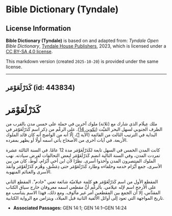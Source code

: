 # Bible Dictionary (Tyndale)

## License Information

**Bible Dictionary (Tyndale)** is based on and adapted from: _Tyndale Open Bible Dictionary_, [Tyndale House Publishers](https://tyndaleopenresources.com/), 2023, which is licensed under a [CC BY-SA 4.0 license](https://creativecommons.org/licenses/by-sa/4.0/legalcode.en).

This markdown version (created `2025-10-20`) is provided under the same license.



--------------------------------

## كَدَرْلَعَوْمَر (id: 443834)

كَدَرْلَعَوْمَر
===============

ملك عِيلَام الذي شارك مع (ثلاثة) ملوك آخرين في حملة على خمس مدن بالقرب من الطرف الجنوبي لسهل البحر المَيِّت ([تكوين 14](https://ref.ly/Gen14:1-Gen14:24)). على الرغْم من ذِكر اسم كَدَرْلَعَوْمَر في البداية في الترتيب الثالث من القائمة (الآية [1](https://ref.ly/Gen14:1))، إلّا أنه من الواضح أنه كان قائد الملوك الأربعة. في آيات أخرى من الأصحاح يأتي اسمه أولًا أو يظهر بمفرده.

 كانت المدن الخمس في السهل تابعة لكَدَرْلَعَوْمَر مدة 12 عامًا. في السنة الثالثة عشرة تمردت المدن، وفي السنة التالية انضم كَدَرْلَعَوْمَر لبعض التحالفات لفرض سيادته. نهب الملوك المنتصرون المدن وأخذوا أسرى. نظرًا لأن ابن أخي أَبْرَام، لُوط، كان من بين الأسرى، جمع أَبْرَام خدمه وحلفاءه وطارد كَدَرْلَعَوْمَر حتى دِمَشْق، وهُزم كَدَرْلَعَوْمَر وأنقذ الأسرى والغنائم المنهوبة.

المقطع الأول من اسم كَدَرْلَعَوْمَر هو كلمة عيلاميّة شائعة تعني "خادم". المقطع الثاني على الأرجح اسم لإله عيلامي. بالرغْم أنَّ مقطعي اسمه معروفان خارج سياق الكتاب المقدَّس، إلا أن الجمع بين المقطعين أمر غير مألوف. ومع ذلك، فهذا الاسم يتناسب مع تاريخ المواجهة التي تعود إلى أوائل الألفية الثانية قبل الميلاد، ويتزامن مع الرواية الكتابية. 

* **Associated Passages:** GEN 14:1; GEN 14:1–GEN 14:24


